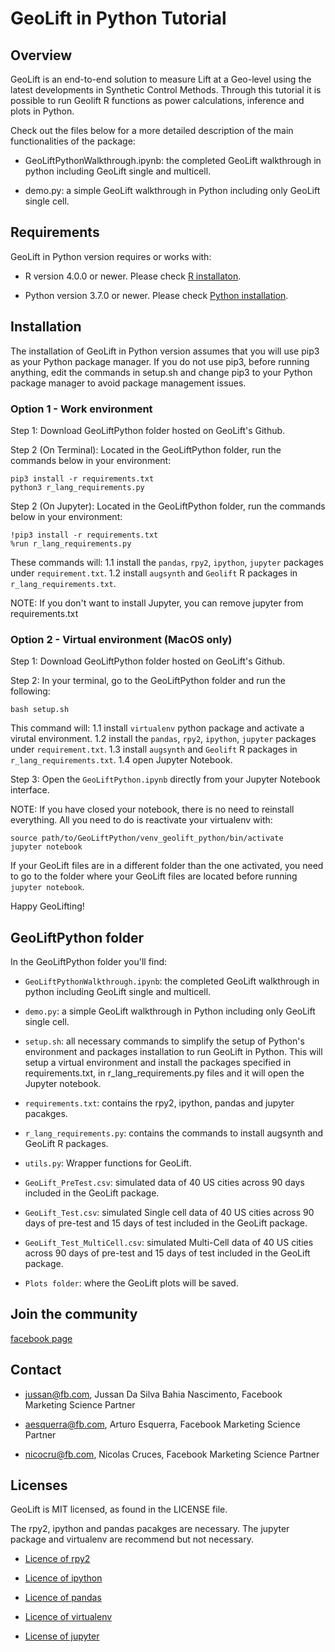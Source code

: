 # GeoLift in Python Tutorial


## Overview

GeoLift is an end-to-end solution to measure Lift at a Geo-level using the latest developments in Synthetic Control Methods. Through this tutorial it is possible to run Geolift R functions as power calculations, inference and plots in Python. 

Check out the files below for a more detailed description of the main functionalities of the package:

- GeoLiftPythonWalkthrough.ipynb: the completed GeoLift walkthrough in python including GeoLift single and multicell.

- demo.py: a simple GeoLift walkthrough in Python including only GeoLift single cell.


## Requirements 

GeoLift in Python version requires or works with:

- R version 4.0.0 or newer. Please check [R installaton](https://facebookincubator.github.io/GeoLift/docs/GettingStarted/InstallingR).

- Python version 3.7.0 or newer. Please check [Python installation](https://www.python.org/).


## Installation

The installation of GeoLift in Python version assumes that you will use pip3 as your Python package manager. If you do not use pip3, before running anything, edit the commands in setup.sh and change pip3 to your Python package manager to avoid package management issues.

### Option 1 - Work environment

Step 1: Download GeoLiftPython folder hosted on GeoLift's Github.

Step 2 (On Terminal): Located in the GeoLiftPython folder, run the commands below in your environment: 

```
pip3 install -r requirements.txt
python3 r_lang_requirements.py
```

Step 2 (On Jupyter): Located in the GeoLiftPython folder, run the commands below in your environment: 

```
!pip3 install -r requirements.txt
%run r_lang_requirements.py
```

These commands will:
1.1 install the `pandas`, `rpy2`, `ipython`, `jupyter` packages under `requirement.txt`.
1.2 install `augsynth` and `Geolift` R packages in `r_lang_requirements.txt`.

NOTE: 
If you don't want to install Jupyter, you can remove jupyter from requirements.txt

### Option 2 - Virtual environment (MacOS only)

Step 1: Download GeoLiftPython folder hosted on GeoLift's Github.

Step 2: In your terminal, go to the GeoLiftPython folder and run the following:
```
bash setup.sh
```
This command will:
1.1 install `virtualenv` python package and activate a virutal environment. 
1.2 install the `pandas`, `rpy2`, `ipython`, `jupyter` packages under `requirement.txt`.
1.3 install `augsynth` and `Geolift` R packages in `r_lang_requirements.txt`.
1.4 open Jupyter Notebook.

Step 3: Open the `GeoLiftPython.ipynb` directly from your Jupyter Notebook interface.

NOTE: 
If you have closed your notebook, there is no need to reinstall everything.  All you need to do is reactivate your virtualenv with:

```
source path/to/GeoLiftPython/venv_geolift_python/bin/activate
jupyter notebook
```
If your GeoLift files are in a different folder than the one activated, you need to go to the folder where your GeoLift files are located before running `jupyter notebook`.


Happy GeoLifting!


## GeoLiftPython folder

In the GeoLiftPython folder you'll find:

- `GeoLiftPythonWalkthrough.ipynb`: the completed GeoLift walkthrough in python including GeoLift single and multicell.

- `demo.py`: a simple GeoLift walkthrough in Python including only GeoLift single cell.

- `setup.sh`: all necessary commands to simplify the setup of Python's environment and packages installation to run GeoLift in Python. This will setup a virtual environment and install the packages specified in requirements.txt, in r_lang_requirements.py files and it will open the Jupyter notebook.

- `requirements.txt`: contains the rpy2, ipython, pandas and jupyter pacakges.

- `r_lang_requirements.py`: contains the commands to install augsynth and GeoLift R packages.

- `utils.py`: Wrapper functions for GeoLift. 

- `GeoLift_PreTest.csv`: simulated data of 40 US cities across 90 days included in the GeoLift package.

- `GeoLift_Test.csv`: simulated Single cell data of 40 US cities across 90 days of pre-test and 15 days of test included in the GeoLift package.

- `GeoLift_Test_MultiCell.csv`: simulated Multi-Cell data of 40 US cities across 90 days of pre-test and 15 days of test included in the GeoLift package. 

- `Plots folder`: where the GeoLift plots will be saved.

## Join the community 

[facebook page](https://www.facebook.com/groups/fbgeolift/)


## Contact

- [jussan@fb.com](jussan@fb.com), Jussan Da Silva Bahia Nascimento, Facebook Marketing Science Partner

- [aesquerra@fb.com](aesquerra@fb.com), Arturo Esquerra, Facebook Marketing Science Partner

- [nicocru@fb.com](nicocru@fb.com), Nicolas Cruces, Facebook Marketing Science Partner



## Licenses

GeoLift is MIT licensed, as found in the LICENSE file.

The rpy2, ipython and pandas pacakges are necessary. The jupyter package and virtualenv are recommend but not necessary.

- [Licence of rpy2](https://github.com/rpy2/rpy2/blob/master/LICENSE)

- [Licence of ipython](https://github.com/ipython/ipython/blob/main/LICENSE)

- [Licence of pandas](https://github.com/pandas-dev/pandas/blob/main/LICENSE)

- [Licence of virtualenv](https://github.com/pypa/virtualenv/blob/main/LICENSE)

- [License of jupyter](https://jupyter.org/about)
